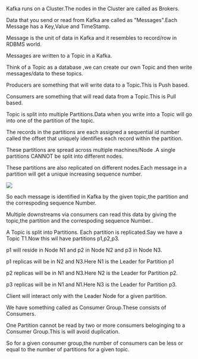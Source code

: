 Kafka runs on a Cluster.The nodes in the Cluster are called as Brokers.

Data that you send or read from Kafka are called as "Messages".Each Message has a Key,Value and TimeStamp.

Message is the unit of data in Kafka and it resembles to record/row in RDBMS world.

Messages are written to a Topic in a Kafka.

Think of a Topic as a database ,we can create our own Topic and then write messages/data to these topics.

Producers are something that will write data to a Topic.This is Push based.

Consumers are something that will read data from a Topic.This is Pull based.

Topic is split into multiple Partitions.Data when you write into a Topic will go into one of the partition of the topic.

The records in the partitions are each assigned a sequential id number called the offset that uniquely identifies each record within the partition.

These partitions are spread across multiple machines/Node .A single partitions CANNOT be split into different nodes.

These partitions are also replicated on different nodes.Each message in a partition will get a unique increasing sequence number.

![](https://kafka.apache.org/10/images/log_anatomy.png)

So each message is identified in Kafka by the given topic,the partition and the correspoding sequence Number.

Multiple downstreams via consumers can read this data by giving the topic,the partition and the correspoding sequence Number..

A Topic is split into Partitions. Each partition is replicated.Say we have a Topic T1.Now this wil have partitions p1,p2,p3.

p1 will reside in Node N1 and p2 in Node N2 and p3 in Node N3.

p1 replicas will be in N2 and N3.Here N1 is the Leader for Partition p1

p2 replicas will be in N1 and N3.Here N2 is the Leader for Partition p2.

p3 replicas will be in N1 and N1.Here N3 is the Leader for Partition p3.

Client will interact only with the Leader Node for a given partition.

We have something called as Consumer Group.These consists of Consumers.

One Partition cannot be read by two or more consumers beloginging to a Consumer Group.This is will avoid duplication.

So for a given consumer group,the number of consumers can be less or equal to the number of partitions for a given topic.

